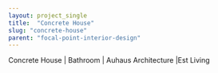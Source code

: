 ```yaml
---
layout: project_single
title:  "Concrete House"
slug: "concrete-house"
parent: "focal-point-interior-design"
---
```

Concrete House | Bathroom | Auhaus Architecture |Est Living